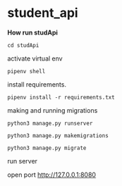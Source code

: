 # student_api
**How run studApi**

```console
cd studApi
```

activate virtual env

```console
pipenv shell
```

install requirements.

```console
pipenv install -r requirements.txt
```
 making and running migrations

```console
python3 manage.py runserver
```
```console
python3 manage.py makemigrations
```
```console
python3 manage.py migrate
```
run server

open port http://127.0.0.1:8080
